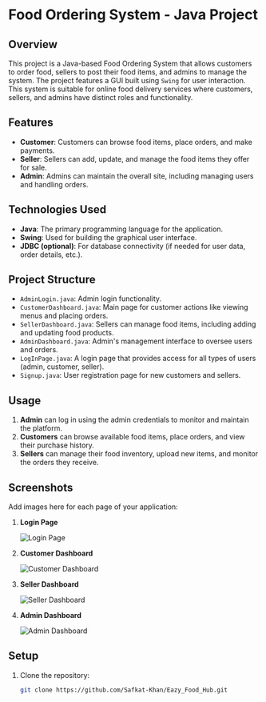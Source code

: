 # Food Ordering System - Java Project

## Overview
This project is a Java-based Food Ordering System that allows customers to order food, sellers to post their food items, and admins to manage the system. The project features a GUI built using `Swing` for user interaction. This system is suitable for online food delivery services where customers, sellers, and admins have distinct roles and functionality.

## Features
- **Customer**: Customers can browse food items, place orders, and make payments.
- **Seller**: Sellers can add, update, and manage the food items they offer for sale.
- **Admin**: Admins can maintain the overall site, including managing users and handling orders.

## Technologies Used
- **Java**: The primary programming language for the application.
- **Swing**: Used for building the graphical user interface.
- **JDBC (optional)**: For database connectivity (if needed for user data, order details, etc.).
  
## Project Structure
- `AdminLogin.java`: Admin login functionality.
- `CustomerDashboard.java`: Main page for customer actions like viewing menus and placing orders.
- `SellerDashboard.java`: Sellers can manage food items, including adding and updating food products.
- `AdminDashboard.java`: Admin's management interface to oversee users and orders.
- `LogInPage.java`: A login page that provides access for all types of users (admin, customer, seller).
- `Signup.java`: User registration page for new customers and sellers.

## Usage

1. **Admin** can log in using the admin credentials to monitor and maintain the platform.
2. **Customers** can browse available food items, place orders, and view their purchase history.
3. **Sellers** can manage their food inventory, upload new items, and monitor the orders they receive.

## Screenshots
Add images here for each page of your application:
1. **Login Page**

   ![Login Page](path-to-your-image/LoginPage.png)

2. **Customer Dashboard**

   ![Customer Dashboard](path-to-your-image/CustomerDashboard.png)

3. **Seller Dashboard**

   ![Seller Dashboard](path-to-your-image/SellerDashboard.png)

4. **Admin Dashboard**

   ![Admin Dashboard](path-to-your-image/AdminDashboard.png)

## Setup
1. Clone the repository:
   ```bash
   git clone https://github.com/Safkat-Khan/Eazy_Food_Hub.git
